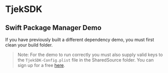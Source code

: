 # TjekSDK

## Swift Package Manager Demo

If you have previously built a different dependency demo, you must first clean your build folder.

> Note: For the demo to run correctly you must also supply valid keys to the `TjekSDK-Config.plist` file in the SharedSource folder. You can sign up for a free [here](https://etilbudsavis.dk/developers). 
